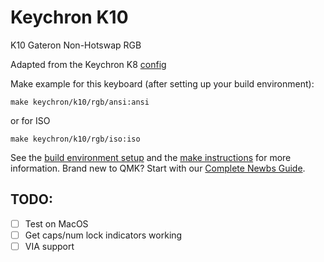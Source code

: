 # Keychron K10

K10 Gateron Non-Hotswap RGB

Adapted from the Keychron K8 [config](https://github.com/SonixQMK/qmk_firmware/tree/sn32_develop/keyboards/keychron/k8) 

Make example for this keyboard (after setting up your build environment):

    make keychron/k10/rgb/ansi:ansi

or for ISO

    make keychron/k10/rgb/iso:iso

See the [build environment setup](https://docs.qmk.fm/#/getting_started_build_tools) and the [make instructions](https://docs.qmk.fm/#/getting_started_make_guide) for more information. Brand new to QMK? Start with our [Complete Newbs Guide](https://docs.qmk.fm/#/newbs).

## TODO:

- [ ] Test on MacOS
- [ ] Get caps/num lock indicators working
- [ ] VIA support
